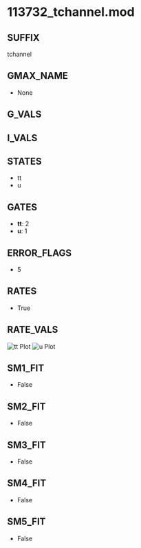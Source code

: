 # 113732_tchannel.mod

## SUFFIX

tchannel

## GMAX_NAME

- None

## G_VALS


## I_VALS


## STATES

- tt
- u

## GATES

- **tt**: 2
- **u**: 1

## ERROR_FLAGS

- 5

## RATES

- True

## RATE_VALS

![tt Plot](/Users/pbozelos/Dropbox/icg-Chai-Panos/supermodels/output_markdown_files/Ca/113732_tchannel.mod/images/tt.png)
![u Plot](/Users/pbozelos/Dropbox/icg-Chai-Panos/supermodels/output_markdown_files/Ca/113732_tchannel.mod/images/u.png)

## SM1_FIT

- False

## SM2_FIT

- False

## SM3_FIT

- False

## SM4_FIT

- False

## SM5_FIT

- False

